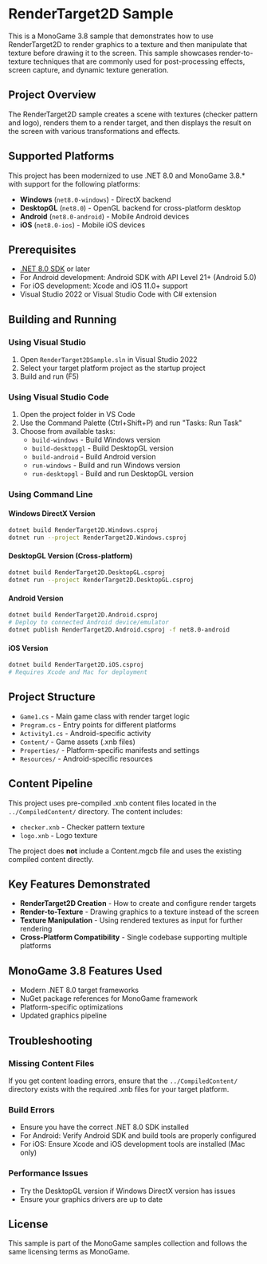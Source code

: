 # RenderTarget2D Sample

This is a MonoGame 3.8 sample that demonstrates how to use RenderTarget2D to render graphics to a texture and then manipulate that texture before drawing it to the screen. This sample showcases render-to-texture techniques that are commonly used for post-processing effects, screen capture, and dynamic texture generation.

## Project Overview

The RenderTarget2D sample creates a scene with textures (checker pattern and logo), renders them to a render target, and then displays the result on the screen with various transformations and effects.

## Supported Platforms

This project has been modernized to use .NET 8.0 and MonoGame 3.8.* with support for the following platforms:

- **Windows** (`net8.0-windows`) - DirectX backend
- **DesktopGL** (`net8.0`) - OpenGL backend for cross-platform desktop
- **Android** (`net8.0-android`) - Mobile Android devices
- **iOS** (`net8.0-ios`) - Mobile iOS devices

## Prerequisites

- [.NET 8.0 SDK](https://dotnet.microsoft.com/download/dotnet/8.0) or later
- For Android development: Android SDK with API Level 21+ (Android 5.0)
- For iOS development: Xcode and iOS 11.0+ support
- Visual Studio 2022 or Visual Studio Code with C# extension

## Building and Running

### Using Visual Studio

1. Open `RenderTarget2DSample.sln` in Visual Studio 2022
2. Select your target platform project as the startup project
3. Build and run (F5)

### Using Visual Studio Code

1. Open the project folder in VS Code
2. Use the Command Palette (Ctrl+Shift+P) and run "Tasks: Run Task"
3. Choose from available tasks:
   - `build-windows` - Build Windows version
   - `build-desktopgl` - Build DesktopGL version
   - `build-android` - Build Android version
   - `run-windows` - Build and run Windows version
   - `run-desktopgl` - Build and run DesktopGL version

### Using Command Line

#### Windows DirectX Version
```bash
dotnet build RenderTarget2D.Windows.csproj
dotnet run --project RenderTarget2D.Windows.csproj
```

#### DesktopGL Version (Cross-platform)
```bash
dotnet build RenderTarget2D.DesktopGL.csproj
dotnet run --project RenderTarget2D.DesktopGL.csproj
```

#### Android Version
```bash
dotnet build RenderTarget2D.Android.csproj
# Deploy to connected Android device/emulator
dotnet publish RenderTarget2D.Android.csproj -f net8.0-android
```

#### iOS Version
```bash
dotnet build RenderTarget2D.iOS.csproj
# Requires Xcode and Mac for deployment
```

## Project Structure

- `Game1.cs` - Main game class with render target logic
- `Program.cs` - Entry points for different platforms
- `Activity1.cs` - Android-specific activity
- `Content/` - Game assets (.xnb files)
- `Properties/` - Platform-specific manifests and settings
- `Resources/` - Android-specific resources

## Content Pipeline

This project uses pre-compiled .xnb content files located in the `../CompiledContent/` directory. The content includes:
- `checker.xnb` - Checker pattern texture
- `logo.xnb` - Logo texture

The project does **not** include a Content.mgcb file and uses the existing compiled content directly.

## Key Features Demonstrated

- **RenderTarget2D Creation** - How to create and configure render targets
- **Render-to-Texture** - Drawing graphics to a texture instead of the screen
- **Texture Manipulation** - Using rendered textures as input for further rendering
- **Cross-Platform Compatibility** - Single codebase supporting multiple platforms

## MonoGame 3.8 Features Used

- Modern .NET 8.0 target frameworks
- NuGet package references for MonoGame framework
- Platform-specific optimizations
- Updated graphics pipeline

## Troubleshooting

### Missing Content Files
If you get content loading errors, ensure that the `../CompiledContent/` directory exists with the required .xnb files for your target platform.

### Build Errors
- Ensure you have the correct .NET 8.0 SDK installed
- For Android: Verify Android SDK and build tools are properly configured
- For iOS: Ensure Xcode and iOS development tools are installed (Mac only)

### Performance Issues
- Try the DesktopGL version if Windows DirectX version has issues
- Ensure your graphics drivers are up to date

## License

This sample is part of the MonoGame samples collection and follows the same licensing terms as MonoGame.
